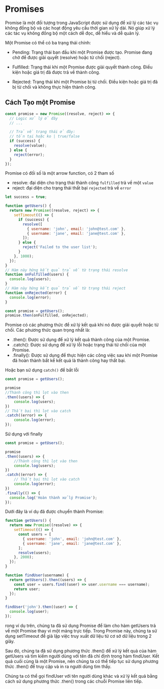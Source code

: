 # Promises

Promise là một đối tượng trong JavaScript được sử dụng để xử lý các tác vụ không đồng bộ và các hoạt động yêu cầu thời gian xử lý dài. Nó giúp xử lý các tác vụ không đồng bộ một cách dễ đọc, dễ hiểu và dễ quản lý.

Một Promise có thể có ba trạng thái chính:

- Pending: Trạng thái ban đầu khi một Promise được tạo. Promise đang chờ để được giải quyết (resolve) hoặc từ chối (reject).

- Fulfilled: Trạng thái khi một Promise được giải quyết thành công. Điều kiện hoặc giá trị đã được trả về thành công.

- Rejected: Trạng thái khi một Promise bị từ chối. Điều kiện hoặc giá trị đã bị từ chối và không thực hiện thành công.

## Cách Tạo một Promise

```js
const promise = new Promise((resolve, reject) => {
  // Logic xử lý ở đây
  // ...

  // Trả về trạng thái ở đây: 
  // tồn tại hoặc ko | true/false
  if (success) {
    resolve(value);
  } else {
    reject(error);
  }
});

```

Promise có đối số là một arrow function, có 2 tham số

- resolve: đại diện cho trạng thái thành công `fulfilled` trả về một `value`
- reject: đại diện cho trạng thái thất bại `rejected` trả về `error`


```js
let success = true;

function getUsers() {
  return new Promise((resolve, reject) => {
    setTimeout(() => {
      if (success) {
        resolve([
          { username: 'john', email: 'john@test.com' },
          { username: 'jane', email: 'jane@test.com' },
        ]);
      } else {
        reject('Failed to the user list');
      }
    }, 1000);
  });
}
// Hàm này hứng kết quả trả về từ trạng thái resolve
function onFulfilled(users) {
  console.log(users);
}
// Hàm này hứng kết quả trả về từ trạng thái reject
function onRejected(error) {
  console.log(error);
}

const promise = getUsers();
promise.then(onFulfilled, onRejected);

```

Promise có các phương thức để xử lý kết quả khi nó được giải quyết hoặc từ chối. Các phương thức quan trọng nhất là:

- .then(): Được sử dụng để xử lý kết quả thành công của một Promise.
- .catch(): Được sử dụng để xử lý lỗi hoặc trạng thái từ chối của một Promise.
- .finally(): Được sử dụng để thực hiện các công việc sau khi một Promise đã hoàn thành bất kể kết quả là thành công hay thất bại.


Hoặc bạn sử dụng `catch()` để bắt lỗi

```js
const promise = getUsers();

promise
//Thành công thì lọt vào then
.then((users) => {
    console.log(users);
})
// Thất bại thì lọt vào catch
.catch((error) => {
    console.log(error);
});
```

Sử dụng với finally


```js
const promise = getUsers();

promise
.then((users) => {
    //Thành công thì lọt vào then
    console.log(users);
})
.catch((error) => {
    // Thất bại thì lọt vào catch
    console.log(error);
})
.finally(() => {
  console.log('Hoàn thành xử lý Promise');
});

```


Dưới đây là ví dụ đã được chuyển thành Promise:


```js
function getUsers() {
  return new Promise((resolve) => {
    setTimeout(() => {
      const users = [
        { username: 'john', email: 'john@test.com' },
        { username: 'jane', email: 'jane@test.com' },
      ];
      resolve(users);
    }, 2000);
  });
}

function findUser(username) {
  return getUsers().then((users) => {
    const user = users.find((user) => user.username === username);
    return user;
  });
}

findUser('john').then((user) => {
  console.log(user);
});


```


rong ví dụ trên, chúng ta đã sử dụng Promise để làm cho hàm getUsers trả về một Promise thay vì một mảng trực tiếp. Trong Promise này, chúng ta sử dụng setTimeout để giả lập việc truy xuất dữ liệu từ cơ sở dữ liệu trong 2 giây.

Sau đó, chúng ta đã sử dụng phương thức .then() để xử lý kết quả của hàm getUsers và tìm kiếm người dùng với tên đã chỉ định trong hàm findUser. Kết quả cuối cùng là một Promise, nên chúng ta có thể tiếp tục sử dụng phương thức .then() để truy cập và in ra người dùng tìm thấy.

Chúng ta có thể gọi findUser với tên người dùng khác và xử lý kết quả bằng cách sử dụng phương thức .then() trong các chuỗi Promise liên tiếp.